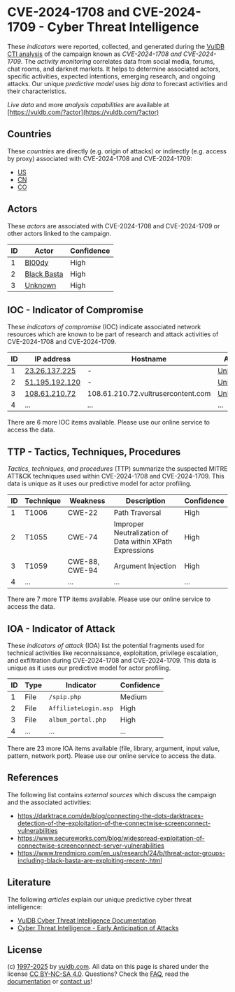 # CVE-2024-1708 and CVE-2024-1709 - Cyber Threat Intelligence

These _indicators_ were reported, collected, and generated during the [VulDB CTI analysis](https://vuldb.com/?kb.cti) of the campaign known as _CVE-2024-1708 and CVE-2024-1709_. The _activity monitoring_ correlates data from social media, forums, chat rooms, and darknet markets. It helps to determine associated actors, specific activities, expected intentions, emerging research, and ongoing attacks. Our unique _predictive model_ uses _big data_ to forecast activities and their characteristics.

_Live data_ and more _analysis capabilities_ are available at [https://vuldb.com/?actor](https://vuldb.com/?actor)

## Countries

These _countries_ are directly (e.g. origin of attacks) or indirectly (e.g. access by proxy) associated with CVE-2024-1708 and CVE-2024-1709:

* [US](https://vuldb.com/?country.us)
* [CN](https://vuldb.com/?country.cn)
* [CO](https://vuldb.com/?country.co)

## Actors

These _actors_ are associated with CVE-2024-1708 and CVE-2024-1709 or other actors linked to the campaign.

ID | Actor | Confidence
-- | ----- | ----------
1 | [Bl00dy](https://vuldb.com/?actor.bl00dy) | High
2 | [Black Basta](https://vuldb.com/?actor.black_basta) | High
3 | [Unknown](https://vuldb.com/?actor.unknown) | High

## IOC - Indicator of Compromise

These _indicators of compromise_ (IOC) indicate associated network resources which are known to be part of research and attack activities of CVE-2024-1708 and CVE-2024-1709.

ID | IP address | Hostname | Actor | Confidence
-- | ---------- | -------- | ----- | ----------
1 | [23.26.137.225](https://vuldb.com/?ip.23.26.137.225) | - | [Unknown](https://vuldb.com/?actor.unknown) | High
2 | [51.195.192.120](https://vuldb.com/?ip.51.195.192.120) | - | [Unknown](https://vuldb.com/?actor.unknown) | High
3 | [108.61.210.72](https://vuldb.com/?ip.108.61.210.72) | 108.61.210.72.vultrusercontent.com | [Unknown](https://vuldb.com/?actor.unknown) | Medium
4 | ... | ... | ... | ...

There are 6 more IOC items available. Please use our online service to access the data.

## TTP - Tactics, Techniques, Procedures

_Tactics, techniques, and procedures_ (TTP) summarize the suspected MITRE ATT&CK techniques used within CVE-2024-1708 and CVE-2024-1709. This data is unique as it uses our predictive model for actor profiling.

ID | Technique | Weakness | Description | Confidence
-- | --------- | -------- | ----------- | ----------
1 | T1006 | CWE-22 | Path Traversal | High
2 | T1055 | CWE-74 | Improper Neutralization of Data within XPath Expressions | High
3 | T1059 | CWE-88, CWE-94 | Argument Injection | High
4 | ... | ... | ... | ...

There are 7 more TTP items available. Please use our online service to access the data.

## IOA - Indicator of Attack

These _indicators of attack_ (IOA) list the potential fragments used for technical activities like reconnaissance, exploitation, privilege escalation, and exfiltration during CVE-2024-1708 and CVE-2024-1709. This data is unique as it uses our predictive model for actor profiling.

ID | Type | Indicator | Confidence
-- | ---- | --------- | ----------
1 | File | `/spip.php` | Medium
2 | File | `AffiliateLogin.asp` | High
3 | File | `album_portal.php` | High
4 | ... | ... | ...

There are 23 more IOA items available (file, library, argument, input value, pattern, network port). Please use our online service to access the data.

## References

The following list contains _external sources_ which discuss the campaign and the associated activities:

* https://darktrace.com/de/blog/connecting-the-dots-darktraces-detection-of-the-exploitation-of-the-connectwise-screenconnect-vulnerabilities
* https://www.secureworks.com/blog/widespread-exploitation-of-connectwise-screenconnect-server-vulnerabilities
* https://www.trendmicro.com/en_us/research/24/b/threat-actor-groups-including-black-basta-are-exploiting-recent-.html

## Literature

The following _articles_ explain our unique predictive cyber threat intelligence:

* [VulDB Cyber Threat Intelligence Documentation](https://vuldb.com/?kb.cti)
* [Cyber Threat Intelligence - Early Anticipation of Attacks](https://www.scip.ch/en/?labs.20201022)

## License

(c) [1997-2025](https://vuldb.com/?kb.changelog) by [vuldb.com](https://vuldb.com/?kb.about). All data on this page is shared under the license [CC BY-NC-SA 4.0](https://creativecommons.org/licenses/by-nc-sa/4.0/). Questions? Check the [FAQ](https://vuldb.com/?kb.faq), read the [documentation](https://vuldb.com/?kb) or [contact us](https://vuldb.com/?contact)!
